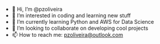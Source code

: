 - 👋 Hi, I’m @pzoliveira
- 👀 I’m interested in coding and learning new stuff
- 🌱 I’m currently learning Python and AWS for Data Science
- 💞️ I’m looking to collaborate on developing cool projects
- 📫 How to reach me: pzoliveira@outlook.com

<!---
pzoliveira/pzoliveira is a ✨ special ✨ repository because its `README.md` (this file) appears on your GitHub profile.
You can click the Preview link to take a look at your changes.
--->
